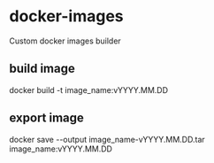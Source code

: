 # docker-images
Custom docker images builder

## build image
docker build -t image_name:vYYYY.MM.DD

## export image
docker save --output image_name-vYYYY.MM.DD.tar image_name:vYYYY.MM.DD